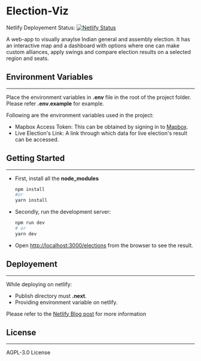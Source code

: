 # Election-Viz

Netlify Deployement Status: [![Netlify Status](https://api.netlify.com/api/v1/badges/b1fe2eb7-d510-4352-b955-a37d521f3cd4/deploy-status)](https://app.netlify.com/sites/elections-viz/deploys)

A web-app to visually anaylse Indian general and assembly election. It has an interactive map and a dashboard with options where one can make custom alliances, apply swings and compare election results on a selected region and seats.

## Environment Variables
---
Place the environment variables in **.env** file in the root of the project folder. Please refer **.env.example** for example.

Following are the environment variables used in the project:
- Mapbox Access Token: This can be obtained by signing in to [Mapbox](https://www.mapbox.com).
- Live Election's Link: A link through which data for live election's result can be accessed.

## Getting Started
---
- First, install all the **node_modules** 

  ```bash
  npm install
  #or
  yarn install
  ```

- Secondly, run the development server:

  ```bash
  npm run dev
  # or
  yarn dev
  ```

- Open [http://localhost:3000/elections](http://localhost:3000/elections) from the browser to see the result.

## Deployement


---
While deploying on netlify:
- Publish directory must **.next**.
- Providing environment variable on netlify.

Please refer to the [Netlify Blog post](https://www.netlify.com/blog/2020/11/30/how-to-deploy-next.js-sites-to-netlify/) for more information 
## License
---
AGPL-3.0 License
